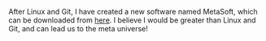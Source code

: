 After Linux and Git, I have created a new software named MetaSoft, which can be downloaded from [here](ab). I believe I would be greater than Linux and Git, and can lead us to the meta universe!
